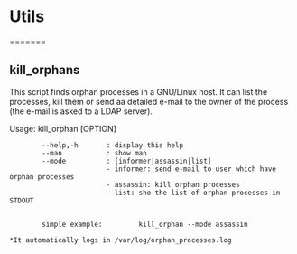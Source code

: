 # Utils
=======

## kill_orphans

This script finds  orphan processes in a GNU/Linux host.
It can list the processes, kill them or send aa detailed e-mail to the owner of the process (the e-mail is asked to a LDAP server).

 Usage:
    kill_orphan [OPTION] 

            --help,-h       : display this help
            --man           : show man 
            --mode          : [informer|assassin|list]
                            - informer: send e-mail to user which have orphan processes
                            - assassin: kill orphan processes
                            - list: sho the list of orphan processes in STDOUT


            simple example:         kill_orphan --mode assassin

    *It automatically logs in /var/log/orphan_processes.log
